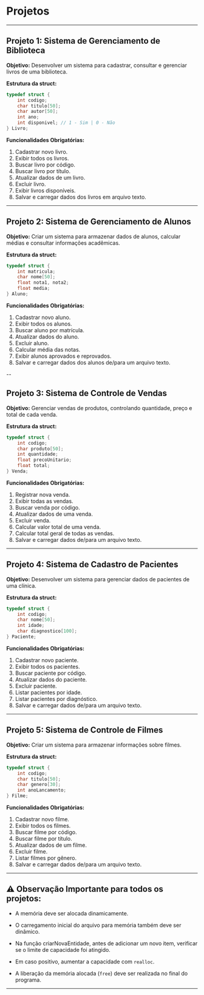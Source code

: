 # Projetos

---

##  Projeto 1: Sistema de Gerenciamento de Biblioteca
**Objetivo:** Desenvolver um sistema para cadastrar, consultar e gerenciar livros de uma biblioteca.

**Estrutura da struct:**
```c
typedef struct {
    int codigo;
    char titulo[50];
    char autor[50];
    int ano;
    int disponivel; // 1 - Sim | 0 - Não
} Livro;
```

**Funcionalidades Obrigatórias:**

1. Cadastrar novo livro.
2. Exibir todos os livros.
3. Buscar livro por código.
4. Buscar livro por título.
5. Atualizar dados de um livro.
6. Excluir livro.
7. Exibir livros disponíveis.
8. Salvar e carregar dados dos livros em arquivo texto.

---

## Projeto 2: Sistema de Gerenciamento de Alunos 
**Objetivo:** Criar um sistema para armazenar dados de alunos, calcular médias e consultar informações acadêmicas.

**Estrutura da struct:**
```c
typedef struct {
    int matricula;
    char nome[50];
    float nota1, nota2;
    float media;
} Aluno;
```

**Funcionalidades Obrigatórias:**

1. Cadastrar novo aluno.
2. Exibir todos os alunos.
3. Buscar aluno por matrícula.
4. Atualizar dados do aluno.
5. Excluir aluno.
6. Calcular média das notas.
7. Exibir alunos aprovados e reprovados.
8. Salvar e carregar dados dos alunos de/para um arquivo texto.

--

## Projeto 3: Sistema de Controle de Vendas
**Objetivo:** Gerenciar vendas de produtos, controlando quantidade, preço e total de cada venda.

**Estrutura da struct:**
```c
typedef struct {
    int codigo;
    char produto[50];
    int quantidade;
    float precoUnitario;
    float total;
} Venda;
```

**Funcionalidades Obrigatórias:**

1. Registrar nova venda.
2. Exibir todas as vendas.
3. Buscar venda por código.
4. Atualizar dados de uma venda.
5. Excluir venda.
6. Calcular valor total de uma venda.
7. Calcular total geral de todas as vendas.
8. Salvar e carregar dados de/para um arquivo texto.

---


## Projeto 4: Sistema de Cadastro de Pacientes
**Objetivo:** Desenvolver um sistema para gerenciar dados de pacientes de uma clínica.

**Estrutura da struct:**
```c
typedef struct {
    int codigo;
    char nome[50];
    int idade;
    char diagnostico[100];
} Paciente;
```

**Funcionalidades Obrigatórias:**

1. Cadastrar novo paciente.
2. Exibir todos os pacientes.
3. Buscar paciente por código.
4. Atualizar dados do paciente.
5. Excluir paciente.
6. Listar pacientes por idade.
7. Listar pacientes por diagnóstico.
8. Salvar e carregar dados de/para um arquivo texto.

---


## Projeto 5: Sistema de Controle de Filmes 
**Objetivo:** Criar um sistema para armazenar informações sobre filmes.

**Estrutura da struct:**
```c
typedef struct {
    int codigo;
    char titulo[50];
    char genero[30];
    int anoLancamento;
} Filme;
```

**Funcionalidades Obrigatórias:**

1. Cadastrar novo filme.
2. Exibir todos os filmes.
3. Buscar filme por código.
4. Buscar filme por título.
5. Atualizar dados de um filme.
6. Excluir filme.
7. Listar filmes por gênero.
8. Salvar e carregar dados de/para um arquivo texto.

---

## ⚠️ Observação Importante para todos os projetos:
- A memória deve ser alocada dinamicamente.

- O carregamento inicial do arquivo para memória também deve ser dinâmico.

- Na função criarNovaEntidade, antes de adicionar um novo item, verificar se o limite de capacidade foi atingido.

- Em caso positivo, aumentar a capacidade com `realloc`.

- A liberação da memória alocada (`free`) deve ser realizada no final do programa.

---
